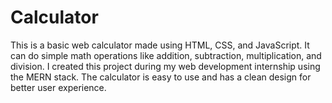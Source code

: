 # Calculator
This is a basic web calculator made using HTML, CSS, and JavaScript. It can do simple math operations like addition, subtraction, multiplication, and division. I created this project during my web development internship using the MERN stack. The calculator is easy to use and has a clean design for better user experience.
